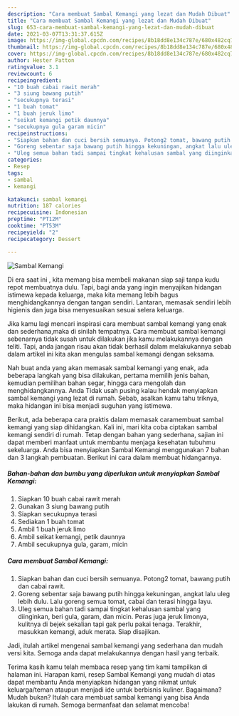 ```yaml
---
description: "Cara membuat Sambal Kemangi yang lezat dan Mudah Dibuat"
title: "Cara membuat Sambal Kemangi yang lezat dan Mudah Dibuat"
slug: 653-cara-membuat-sambal-kemangi-yang-lezat-dan-mudah-dibuat
date: 2021-03-07T13:31:37.615Z
image: https://img-global.cpcdn.com/recipes/8b18dd8e134c787e/680x482cq70/sambal-kemangi-foto-resep-utama.jpg
thumbnail: https://img-global.cpcdn.com/recipes/8b18dd8e134c787e/680x482cq70/sambal-kemangi-foto-resep-utama.jpg
cover: https://img-global.cpcdn.com/recipes/8b18dd8e134c787e/680x482cq70/sambal-kemangi-foto-resep-utama.jpg
author: Hester Patton
ratingvalue: 3.1
reviewcount: 6
recipeingredient:
- "10 buah cabai rawit merah"
- "3 siung bawang putih"
- "secukupnya terasi"
- "1 buah tomat"
- "1 buah jeruk limo"
- "seikat kemangi petik daunnya"
- "secukupnya gula garam micin"
recipeinstructions:
- "Siapkan bahan dan cuci bersih semuanya. Potong2 tomat, bawang putih dan cabai rawit."
- "Goreng sebentar saja bawang putih hingga kekuningan, angkat lalu uleg lebih dulu. Lalu goreng semua tomat, cabai dan terasi hingga layu."
- "Uleg semua bahan tadi sampai tingkat kehalusan sambal yang diinginkan, beri gula, garam, dan micin. Peras juga jeruk limonya, kulitnya di bejek sekalian tapi gak perlu pakai tenaga. Terakhir, masukkan kemangi, aduk merata. Siap disajikan."
categories:
- Resep
tags:
- sambal
- kemangi

katakunci: sambal kemangi 
nutrition: 187 calories
recipecuisine: Indonesian
preptime: "PT12M"
cooktime: "PT53M"
recipeyield: "2"
recipecategory: Dessert

---
```



![Sambal Kemangi](https://img-global.cpcdn.com/recipes/8b18dd8e134c787e/680x482cq70/sambal-kemangi-foto-resep-utama.jpg)

Di era  saat ini , kita memang bisa membeli makanan siap saji tanpa kudu repot membuatnya dulu. Tapi, bagi anda yang ingin menyajikan hidangan istimewa kepada keluarga, maka kita memang lebih bagus menghidangkannya dengan tangan sendiri. Lantaran, memasak sendiri lebih higienis dan juga bisa menyesuaikan sesuai selera keluarga.

Jika kamu lagi mencari inspirasi cara membuat sambal kemangi yang enak dan sederhana,maka di sinilah tempatnya. Cara membuat sambal kemangi  sebenarnya tidak susah untuk dilakukan jika kamu melakukannya dengan teliti. Tapi, anda jangan risau akan tidak berhasil dalam melakukannya 
sebab dalam artikel ini kita akan mengulas sambal kemangi dengan seksama.  



Nah buat anda yang akan memasak sambal kemangi yang enak, ada beberapa langkah yang bisa dilakukan, pertama memilih jenis bahan, kemudian pemilihan bahan segar, hingga cara mengolah dan menghidangkannya. Anda Tidak usah pusing kalau hendak menyiapkan sambal kemangi yang lezat di rumah. Sebab, asalkan kamu  tahu triknya, maka hidangan ini bisa menjadi suguhan yang istimewa.

Berikut, ada beberapa cara praktis  dalam memasak caramembuat sambal kemangi yang siap dihidangkan. Kali ini, mari kita coba ciptakan sambal kemangi sendiri di rumah. Tetap dengan bahan yang sederhana, sajian ini dapat memberi manfaat untuk membantu menjaga kesehatan tubuhmu sekeluarga. Anda bisa menyiapkan Sambal Kemangi menggunakan 7 bahan dan 3 langkah pembuatan. Berikut ini cara dalam membuat hidangannya.

<!--inarticleads1-->

##### Bahan-bahan dan bumbu yang diperlukan untuk menyiapkan Sambal Kemangi:

1. Siapkan 10 buah cabai rawit merah
1. Gunakan 3 siung bawang putih
1. Siapkan secukupnya terasi
1. Sediakan 1 buah tomat
1. Ambil 1 buah jeruk limo
1. Ambil seikat kemangi, petik daunnya
1. Ambil secukupnya gula, garam, micin




<!--inarticleads2-->

##### Cara membuat Sambal Kemangi:

1. Siapkan bahan dan cuci bersih semuanya. Potong2 tomat, bawang putih dan cabai rawit.
1. Goreng sebentar saja bawang putih hingga kekuningan, angkat lalu uleg lebih dulu. Lalu goreng semua tomat, cabai dan terasi hingga layu.
1. Uleg semua bahan tadi sampai tingkat kehalusan sambal yang diinginkan, beri gula, garam, dan micin. Peras juga jeruk limonya, kulitnya di bejek sekalian tapi gak perlu pakai tenaga. Terakhir, masukkan kemangi, aduk merata. Siap disajikan.




Jadi, itulah artikel mengenai  sambal kemangi  yang sederhana dan mudah versi kita. Semoga anda dapat melakukannya dengan hasil yang terbaik. 

Terima kasih kamu telah membaca resep yang tim kami tampilkan di halaman ini. Harapan kami, resep  Sambal Kemangi yang mudah di atas dapat membantu Anda menyiapkan hidangan yang nikmat untuk keluarga/teman ataupun menjadi ide untuk berbisnis kuliner. Bagaimana? Mudah bukan? Itulah cara membuat sambal kemangi yang bisa Anda lakukan di rumah. Semoga bermanfaat dan selamat mencoba!

